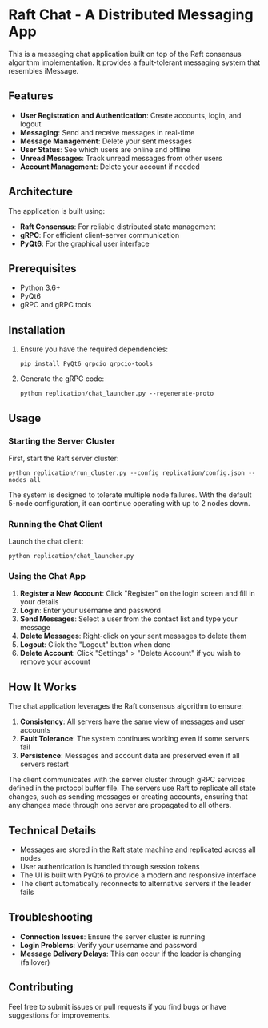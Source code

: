 # Raft Chat - A Distributed Messaging App

This is a messaging chat application built on top of the Raft consensus algorithm implementation. It provides a fault-tolerant messaging system that resembles iMessage.

## Features

- **User Registration and Authentication**: Create accounts, login, and logout
- **Messaging**: Send and receive messages in real-time
- **Message Management**: Delete your sent messages
- **User Status**: See which users are online and offline
- **Unread Messages**: Track unread messages from other users
- **Account Management**: Delete your account if needed

## Architecture

The application is built using:
- **Raft Consensus**: For reliable distributed state management
- **gRPC**: For efficient client-server communication
- **PyQt6**: For the graphical user interface

## Prerequisites

- Python 3.6+
- PyQt6
- gRPC and gRPC tools

## Installation

1. Ensure you have the required dependencies:
   ```
   pip install PyQt6 grpcio grpcio-tools
   ```

2. Generate the gRPC code:
   ```
   python replication/chat_launcher.py --regenerate-proto
   ```

## Usage

### Starting the Server Cluster

First, start the Raft server cluster:

```
python replication/run_cluster.py --config replication/config.json --nodes all
```

The system is designed to tolerate multiple node failures. With the default 5-node configuration, it can continue operating with up to 2 nodes down.

### Running the Chat Client

Launch the chat client:

```
python replication/chat_launcher.py
```

### Using the Chat App

1. **Register a New Account**: Click "Register" on the login screen and fill in your details
2. **Login**: Enter your username and password
3. **Send Messages**: Select a user from the contact list and type your message
4. **Delete Messages**: Right-click on your sent messages to delete them
5. **Logout**: Click the "Logout" button when done
6. **Delete Account**: Click "Settings" > "Delete Account" if you wish to remove your account

## How It Works

The chat application leverages the Raft consensus algorithm to ensure:

1. **Consistency**: All servers have the same view of messages and user accounts
2. **Fault Tolerance**: The system continues working even if some servers fail
3. **Persistence**: Messages and account data are preserved even if all servers restart

The client communicates with the server cluster through gRPC services defined in the protocol buffer file. The servers use Raft to replicate all state changes, such as sending messages or creating accounts, ensuring that any changes made through one server are propagated to all others.

## Technical Details

- Messages are stored in the Raft state machine and replicated across all nodes
- User authentication is handled through session tokens
- The UI is built with PyQt6 to provide a modern and responsive interface
- The client automatically reconnects to alternative servers if the leader fails

## Troubleshooting

- **Connection Issues**: Ensure the server cluster is running
- **Login Problems**: Verify your username and password
- **Message Delivery Delays**: This can occur if the leader is changing (failover)

## Contributing

Feel free to submit issues or pull requests if you find bugs or have suggestions for improvements. 